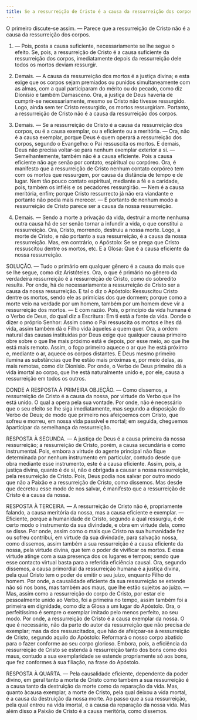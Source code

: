 ```yaml
---
title: Se a ressurreição de Cristo é a causa da ressurreição dos corpos
---
```


O primeiro discute-se assim. — Parece que a ressurreição de Cristo não é a causa da ressurreição dos corpos.  

1. — Pois, posta a causa suficiente, necessariamente se lhe segue o efeito. Se, pois, a ressurreição de Cristo é a causa suficiente da ressurreição dos corpos, imediatamente depois da ressurreição dele todos os mortos deviam ressurgir.  

2. Demais. — A causa da ressurreição dos mortos é a justiça divina; e esta exige que os corpos sejam premiados ou punidos simultaneamente com as almas, com a qual participaram do mérito ou do pecado, como diz Dionísio e também Damasceno. Ora, a justiça de Deus haveria de cumprir-se necessariamente, mesmo se Cristo não tivesse ressurgido. Logo, ainda sem ter Cristo ressurgido, os mortos ressurgiriam. Portanto, a ressurreição de Cristo não é a causa da ressurreição dos corpos.  

3. Demais. — Se a ressurreição de Cristo é a causa da ressurreição dos corpos, ou é a causa exemplar, ou a eficiente ou a meritória. — Ora, não é a causa exemplar, porque Deus é quem operará a ressurreição dos corpos, segundo o Evangelho: o Pai ressuscita os mortos. E demais, Deus não precisa voltar-se para nenhum exemplar exterior a si. — Semelhantemente, também não é a causa eficiente. Pois a causa eficiente não age senão por contato, espiritual ou corpóreo. Ora, é manifesto que a ressurreição de Cristo nenhum contato corpóreo tem com os mortos que ressurgem, por causa da distância de tempo e de lugar. Nem tão pouco contato espiritual, mediante a fé e a caridade, pois, também os infiéis e os pecadores ressurgirão. — Nem é a causa meritória, enfim; porque Cristo ressurrecto já não era viandante e portanto não podia mais merecer. — E portanto de nenhum modo a ressurreição de Cristo parece ser a causa da nossa ressurreição.  

4. Demais. — Sendo a morte a privação da vida, destruir a morte nenhuma outra causa há de ser senão tornar a infundir a vida, o que constitui a ressurreição. Ora, Cristo, morrendo, destruiu a nossa morte. Logo, a morte de Cristo, e não portanto a sua ressurreição, é a causa da nossa ressurreição.  Mas, em contrário, o Apóstolo: Se se prega que Cristo ressuscitou dentre os mortos, etc. E a Glosa: Que é a causa eficiente da nossa ressurreição.  

SOLUÇÃO. — Tudo o primário em qualquer gênero é a causa do mais que se lhe segue, como diz Aristóteles. Ora, o que é primário no gênero da verdadeira ressurreição é a ressurreição de Cristo, como do sobredito resulta. Por onde, há de necessariamente a ressurreição de Cristo ser a causa da nossa ressurreição. E tal o diz o Apóstolo: Ressuscitou Cristo dentre os mortos, sendo ele as primícias dos que dormem; porque como a morte veio na verdade por um homem, também por um homem deve vir a ressurreição dos mortos. — E com razão. Pois, o princípio da vida humana é o Verbo de Deus, do qual diz a Escritura: Em ti está a fonte da vida. Donde o dizer o próprio Senhor: Assim como o Pai ressuscita os mortos e lhes dá vida, assim também dá o Filho vida àqueles a quem quer. Ora, a ordem natural das causas instituídas por Deus exige que qualquer causa primeiro obre sobre o que lhe mais próximo está e depois, por esse meio, ao que lhe está mais remoto. Assim, o fogo primeiro aquece o ar que lhe está próximo e, mediante o ar, aquece os corpos distantes. E Deus mesmo primeiro ilumina as substâncias que lhe estão mais próximas e, por meio delas, as mais remotas, como diz Dionísio. Por onde, o Verbo de Deus primeiro dá a vida imortal ao corpo, que lhe está naturalmente unido e, por ele, causa a ressurreição em todos os outros.  

DONDE A RESPOSTA À PRIMEIRA OBJEÇÃO. — Como dissemos, a ressurreição de Cristo é a causa da nossa, por virtude do Verbo que lhe está unido. O qual a opera pela sua vontade. Por onde, não é necessário que o seu efeito se lhe siga imediatamente, mas segundo a disposição do Verbo de Deus; de modo que primeiro nos afeiçoemos com Cristo, que sofreu e morreu, em nossa vida passível e mortal; em seguida, cheguemos àparticipar da semelhança da ressurreição.  

RESPOSTA À SEGUNDA. — A justiça de Deus é a causa primeira da nossa ressurreição; a ressurreição de Cristo, porém, a causa secundária e como instrumental. Pois, embora a virtude do agente principal não fique determinada por nenhum instrumento em particular, contudo desde que obra mediante esse instrumento, este é a causa eficiente. Assim, pois, a justiça divina, quanto é de si, não é obrigada a causar a nossa ressurreição, pela ressurreição de Cristo. Pois, Deus podia nos salvar por outro modo que não a Paixão e a ressurreição de Cristo, como dissemos. Mas desde que decretou esse modo de nos salvar, é manifesto que a ressurreição de Cristo é a causa da nossa.  

RESPOSTA À TERCEIRA. — A ressurreição de Cristo não é, propriamente falando, a causa meritória da nossa, mas a causa eficiente e exemplar. — Eficiente, porque a humanidade de Cristo, segundo a qual ressurgiu, é de certo modo o instrumento da sua divindade, e obra em virtude dela, como se disse. Por onde, assim como o mais que Cristo na sua humanidade fez ou sofreu contribui, em virtude da sua divindade, para salvação nossa, como dissemos, assim também a sua ressurreição é a causa eficiente da nossa, pela virtude divina, que tem o poder de vivificar os mortos. E essa virtude atinge com a sua presença dos os lugares e tempos; sendo que esse contacto virtual basta para a referida eficiência causal. Ora, segundo dissemos, a causa primordial da ressurreição humana é a justiça divina, pela qual Cristo tem o poder de emitir o seu juízo, enquanto Filho do homem. Por onde, a causalidade eficiente da sua ressurreição se estende não só nos bons, mas também aos maus, que lhe estão sujeitos ao juízo. — Mas, assim como a ressurreição do corpo de Cristo, por estar ele pessoalmente unido ao Verbo, foi a primeira no tempo, assim também foi a primeira em dignidade, como diz a Glosa a um lugar do Apóstolo. Ora, o perfeitíssimo é sempre o exemplar imitado pelo menos perfeito, ao seu modo. Por onde, a ressurreição de Cristo é a causa exemplar da nossa. O que é necessário, não da parte do autor da ressurreição que não precisa de exemplar; mas da dos ressuscitados, que hão de afeiçoar-se à ressurreição de Cristo, segundo aquilo do Apóstolo: Reformará o nosso corpo abatido para o fazer conforme ao seu corpo glorioso. Embora, pois, a eficiência da ressurreição de Cristo se estenda à ressurreição tanto dos bons como dos maus, contudo a sua exemplaridade se estende propriamente só aos bons, que fez conformes à sua filiação, na frase do Apóstolo.  

RESPOSTA À QUARTA. — Pela causalidade eficiente, dependente da poder divino, em geral tanto a morte de Cristo como também a sua ressurreição é a causa tanto da destruição da morte como da reparação da vida. Mas, quanto àcausa exemplar, a morte de Cristo, pela qual deixou a vida mortal, é a causa da destruição da nossa morte. Ao passo que a sua ressurreição, pela qual entrou na vida imortal, é a causa da reparação da nossa vida. Mas além disso a Paixão de Cristo é a causa meritória, como dissemos.